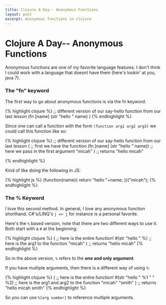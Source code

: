 ```yaml
---
title: Clojure A Day-- Anonymous Functions
layout: post
excerpt: Anonymous functions in clojure
---
```


# Clojure A Day-- Anonymous Functions

Anonymous functions are one of my favorite language features. I don't think I could work with a language that doesnt have them (here's lookin' at you, java 7).

### The "fn" keyword

The first way to go about anonymous functions is via the fn keyword.

{% highlight clojure %}
;; different version of our say-hello function from our last lesson
(fn [name] 
  (str "hello " name)
  )
{% endhighlight %}

Since one can call a function with the form `(function arg1 arg2 arg3)` we could call this function like so:

{% highlight clojure %}
;; different version of our say-hello function from our last lesson
(
  ;; first we have the function
  (fn [name] 
    (str "hello " name)) 
    ;; here we pass in the first argument
    "micah"
  ) ;; returns "hello micah"

{% endhighlight %}

Kind of like doing the following in JS:

{% highlight js %}
(function(name){
	return "hello "+name;
})("micah");
{% endhighlight %}

### The % Keyword

I love this second method. In general, I love any anonymous function shorthand. C#'s/LINQ's `j => j` for instance is a personal favorite.

Here's the `%` based version, note that there are two different ways to use it. Both start with a `#` at the beginning:

{% highlight clojure %}
( 
   ;; here is the entire function!
   #(str "hello " %) 
   ;; here is the arg1 to the function
   "micah"
 ) ;; returns "hello micah"
{% endhighlight %}

So in the above version, `%` refers to the **one and only argument**.

If you have multiple arguments, then there is a different way of using `%`:

{% highlight clojure %}
( 
   ;; here is the entire function!
   #(str "hello " %1 " " %2) 
   ;; here is the arg1 and arg2 to the function
   "micah" "smith"
 ) ;; returns "hello micah smith"
{% endhighlight %}

So you can use `%[arg number]` to reference multiple arguments.
